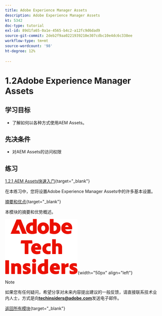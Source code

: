 ```yaml
---
title: Adobe Experience Manager Assets
description: Adobe Experience Manager Assets
kt: 5342
doc-type: tutorial
exl-id: 89d1fa65-0a1e-4565-b4c2-a12fc9d6dad9
source-git-commit: 2deb2f9aa0221939210e307cdbc10e4dc6c338ee
workflow-type: tm+mt
source-wordcount: '98'
ht-degree: 12%

---
```


# 1.2Adobe Experience Manager Assets

## 学习目标

- 了解如何以各种方式使用AEM Assets。

## 先决条件

- 对AEM Assets的访问权限

## 练习

[1.2.1 AEM Assets快速入门](./ex1.md){target="_blank"}

在本练习中，您将设置Adobe Experience Manager Assets中的许多基本设置。

[摘要和优点](./summary.md){target="_blank"}

本模块的摘要和优势概述。

![技术内部人士](./../../../assets/images/techinsiders.png){width="50px" align="left"}

>[!NOTE]
>
>如果您有任何疑问，希望分享对未来内容提出建议的一般反馈，请直接联系技术业内人士，方式是向&#x200B;**techinsiders@adobe.com**&#x200B;发送电子邮件。

[返回所有模块](../../../overview.md){target="_blank"}
